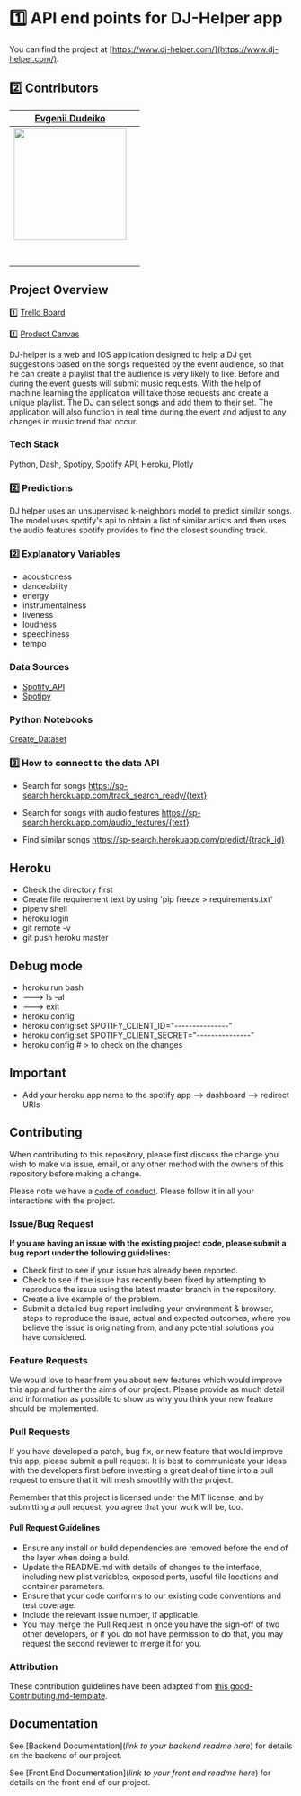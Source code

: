 # 1️⃣ API end points for DJ-Helper app

You can find the project at [https://www.dj-helper.com/](https://www.dj-helper.com/).

## 2️⃣ Contributors

|                                       [Evgenii Dudeiko](https://edudeiko.github.io)                                        |                                                                               |
| :-----------------------------------------------------------------------------------------------------------: | :-----------------------------------------------------------------------------------------------------------: |  
|                      [<img src="https://i.ibb.co/MsbFVHQ/linkedin-pic.jpg" width = "200" />](https://github.com/Edudeiko)                       |                                             |                      [<img src="https://www.dalesjewelers.com/wp-content/uploads/2018/10/placeholder-silhouette-male.png" width = "200" />](https://github.com/)                       |
|                 [<img src="https://github.com/favicon.ico" width="15"> ](https://github.com/Edudeiko)                 ||
| [ <img src="https://static.licdn.com/sc/h/al2o9zrvru7aqj8e1x2rzsrca" width="15"> ](https://www.linkedin.com/in/ed-dudeiko-06384a195/) ||

## Project Overview

1️⃣ [Trello Board](https://trello.com/b/udZnuhhk/dj-helper)

1️⃣ [Product Canvas](https://www.notion.so/594af78f1b344d38976c00f9e71cf048?v=d50f07ef5cdc4e61aaadd9b6208e437a)

DJ-helper is a web and IOS application designed to help a DJ get suggestions based on the songs requested by the event audience, so that he can create a playlist that the audience is very likely to like. Before and during the event guests will submit music requests. With the help of machine learning the application will take those requests and create a unique playlist. The DJ can select songs and add them to their set. The application will also function in real time during the event and adjust to any changes in music trend that occur.

### Tech Stack

Python, Dash, Spotipy, Spotify API, Heroku, Plotly

### 2️⃣ Predictions

DJ helper uses an unsupervised k-neighbors model to predict similar songs. The model uses spotify's api to obtain a list of similar artists and then uses the audio features spotify provides to find the closest sounding track.

### 2️⃣ Explanatory Variables

- acousticness
- danceability
- energy
- instrumentalness
- liveness
- loudness
- speechiness
- tempo

### Data Sources

- [Spotify_API](https://developer.spotify.com/documentation/web-api/)
- [Spotipy](https://spotipy.readthedocs.io/en/2.12.0/#getting-started)

### Python Notebooks

[Create_Dataset](https://github.com/Lambda-School-Labs/djhelper-ds/tree/master/notebooks)

### 3️⃣ How to connect to the data API

- Search for songs https://sp-search.herokuapp.com/track_search_ready/{text}

- Search for songs with audio features https://sp-search.herokuapp.com/audio_features/{text}

- Find similar songs https://sp-search.herokuapp.com/predict/{track_id}

## Heroku

- Check the directory first
- Create file requirement text by using 'pip freeze > requirements.txt'
- pipenv shell
- heroku login
- git remote -v
- git push heroku master

## Debug mode

- heroku run bash
- ---> ls -al
- ---> exit
- heroku config
- heroku config:set SPOTIFY_CLIENT_ID="---------------"
- heroku config:set SPOTIFY_CLIENT_SECRET="---------------"
- heroku config # > to check on the changes

## Important

- Add your heroku app name to the spotify app --> dashboard --> redirect URIs

## Contributing

When contributing to this repository, please first discuss the change you wish to make via issue, email, or any other method with the owners of this repository before making a change.

Please note we have a [code of conduct](./code_of_conduct.md.md). Please follow it in all your interactions with the project.

### Issue/Bug Request

 **If you are having an issue with the existing project code, please submit a bug report under the following guidelines:**
 - Check first to see if your issue has already been reported.
 - Check to see if the issue has recently been fixed by attempting to reproduce the issue using the latest master branch in the repository.
 - Create a live example of the problem.
 - Submit a detailed bug report including your environment & browser, steps to reproduce the issue, actual and expected outcomes,  where you believe the issue is originating from, and any potential solutions you have considered.

### Feature Requests

We would love to hear from you about new features which would improve this app and further the aims of our project. Please provide as much detail and information as possible to show us why you think your new feature should be implemented.

### Pull Requests

If you have developed a patch, bug fix, or new feature that would improve this app, please submit a pull request. It is best to communicate your ideas with the developers first before investing a great deal of time into a pull request to ensure that it will mesh smoothly with the project.

Remember that this project is licensed under the MIT license, and by submitting a pull request, you agree that your work will be, too.

#### Pull Request Guidelines

- Ensure any install or build dependencies are removed before the end of the layer when doing a build.
- Update the README.md with details of changes to the interface, including new plist variables, exposed ports, useful file locations and container parameters.
- Ensure that your code conforms to our existing code conventions and test coverage.
- Include the relevant issue number, if applicable.
- You may merge the Pull Request in once you have the sign-off of two other developers, or if you do not have permission to do that, you may request the second reviewer to merge it for you.

### Attribution

These contribution guidelines have been adapted from [this good-Contributing.md-template](https://gist.github.com/PurpleBooth/b24679402957c63ec426).

## Documentation

See [Backend Documentation](_link to your backend readme here_) for details on the backend of our project.

See [Front End Documentation](_link to your front end readme here_) for details on the front end of our project.

